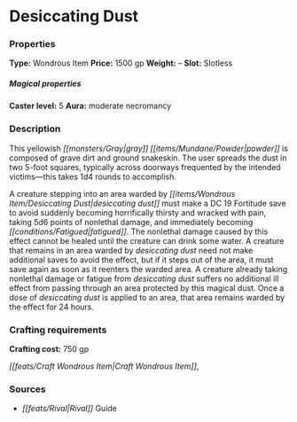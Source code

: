 ﻿---
Title: "Desiccating Dust"
Type: "Wondrous Item"
Price: "1500 gp"
Weight: "–"
Slot: "Slotless"
Caster level: "5"
Aura: "moderate necromancy"
Description: |
  "This yellowish gray powder is composed of grave dirt and ground snakeskin. The user spreads the dust in two 5-foot squares, typically across doorways frequented by the intended victims—this takes 1d4 rounds to accomplish.
  A creature stepping into an area warded by _desiccating dust_ must make a DC 19 Fortitude save to avoid suddenly becoming horrifically thirsty and wracked with pain, taking 5d6 points of nonlethal damage, and immediately becoming fatigued. The nonlethal damage caused by this effect cannot be healed until the creature can drink some water. A creature that remains in an area warded by _desiccating dust_ need not make additional saves to avoid the effect, but if it steps out of the area, it must save again as soon as it reenters the warded area. A creature already taking nonlethal damage or fatigue from _desiccating dust_ suffers no additional ill effect from passing through an area protected by this magical dust. Once a dose of _desiccating dust_ is applied to an area, that area remains warded by the effect for 24 hours."
Crafting cost: "750 gp"
Sources: "['Rival Guide']"
---

# Desiccating Dust

### Properties

**Type:** Wondrous Item **Price:** 1500 gp **Weight:** – **Slot:** Slotless

##### Magical properties

**Caster level:** 5 **Aura:** moderate necromancy

### Description

This yellowish _[[monsters/Gray|gray]]_ _[[items/Mundane/Powder|powder]]_ is composed of grave dirt and ground snakeskin. The user spreads the dust in two 5-foot squares, typically across doorways frequented by the intended victims—this takes 1d4 rounds to accomplish.

A creature stepping into an area warded by _[[items/Wondrous Item/Desiccating Dust|desiccating dust]]_ must make a DC 19 Fortitude save to avoid suddenly becoming horrifically thirsty and wracked with pain, taking 5d6 points of nonlethal damage, and immediately becoming _[[conditions/Fatigued|fatigued]]_. The nonlethal damage caused by this effect cannot be healed until the creature can drink some water. A creature that remains in an area warded by _desiccating dust_ need not make additional saves to avoid the effect, but if it steps out of the area, it must save again as soon as it reenters the warded area. A creature already taking nonlethal damage or fatigue from _desiccating dust_ suffers no additional ill effect from passing through an area protected by this magical dust. Once a dose of _desiccating dust_ is applied to an area, that area remains warded by the effect for 24 hours.

### Crafting requirements

**Crafting cost:** 750 gp

_[[feats/Craft Wondrous Item|Craft Wondrous Item]]_,

### Sources

* _[[feats/Rival|Rival]]_ Guide